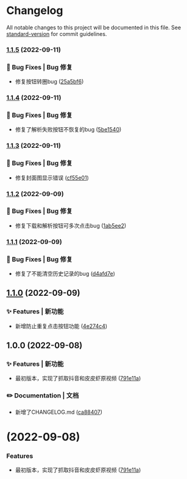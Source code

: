 # Changelog

All notable changes to this project will be documented in this file. See [standard-version](https://github.com/conventional-changelog/standard-version) for commit guidelines.

### [1.1.5](https://github.com/yszar/yufei-miniprogram/compare/v1.1.4...v1.1.5) (2022-09-11)


### 🐛 Bug Fixes | Bug 修复

* 修复按钮转圈bug ([25a5bf6](https://github.com/yszar/yufei-miniprogram/commit/25a5bf6c7e5c71467a0c2b60c3ccf80f84f2aa13))

### [1.1.4](https://github.com/yszar/yufei-miniprogram/compare/v1.1.3...v1.1.4) (2022-09-11)


### 🐛 Bug Fixes | Bug 修复

* 修复了解析失败按钮不恢复的bug ([5be1540](https://github.com/yszar/yufei-miniprogram/commit/5be1540cc832b088d1acd5060e13f4227451bf45))

### [1.1.3](https://github.com/yszar/yufei-miniprogram/compare/v1.1.2...v1.1.3) (2022-09-11)


### 🐛 Bug Fixes | Bug 修复

* 修复封面图显示错误 ([cf55e01](https://github.com/yszar/yufei-miniprogram/commit/cf55e013aa65a680470bfddbb23d1f48bf6c5023))

### [1.1.2](https://github.com/yszar/yufei-miniprogram/compare/v1.1.1...v1.1.2) (2022-09-09)


### 🐛 Bug Fixes | Bug 修复

* 修复下载和解析按钮可多次点击bug ([1ab5ee2](https://github.com/yszar/yufei-miniprogram/commit/1ab5ee2649bc182cf076e41140f67afc82126b33))

### [1.1.1](https://github.com/yszar/yufei-miniprogram/compare/v1.1.0...v1.1.1) (2022-09-09)


### 🐛 Bug Fixes | Bug 修复

* 修复了不能清空历史记录的bug ([d4afd7e](https://github.com/yszar/yufei-miniprogram/commit/d4afd7e00379a7db6d31c9eae7d91efe235f7d41))

## [1.1.0](https://github.com/yszar/yufei-miniprogram/compare/v1.0.0...v1.1.0) (2022-09-09)


### ✨ Features | 新功能

* 新增防止重复点击按钮功能 ([4e274c4](https://github.com/yszar/yufei-miniprogram/commit/4e274c417f9f4c1ad0f6b9ad29e8dc70f4d24e0f))

## 1.0.0 (2022-09-08)


### ✨ Features | 新功能

* 最初版本，实现了抓取抖音和皮皮虾原视频 ([791e11a](https://github.com/yszar/yufei-miniprogram/commit/791e11aeb9a80c80c745a24611860c8edc766dea))


### ✏️ Documentation | 文档

* 新增了CHANGELOG.md ([ca88407](https://github.com/yszar/yufei-miniprogram/commit/ca884075d82666fa5c0ff072da2e5a773f5fd9d7))

#  (2022-09-08)


### Features

* 最初版本，实现了抓取抖音和皮皮虾原视频 ([791e11a](https://github.com/yszar/yufei-miniprogram/commit/791e11aeb9a80c80c745a24611860c8edc766dea))

